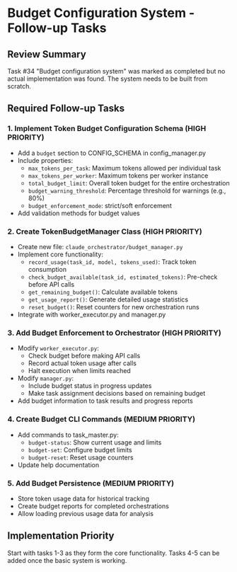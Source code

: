 # Budget Configuration System - Follow-up Tasks

## Review Summary
Task #34 "Budget configuration system" was marked as completed but no actual implementation was found. The system needs to be built from scratch.

## Required Follow-up Tasks

### 1. Implement Token Budget Configuration Schema (HIGH PRIORITY)
- Add a `budget` section to CONFIG_SCHEMA in config_manager.py
- Include properties:
  - `max_tokens_per_task`: Maximum tokens allowed per individual task
  - `max_tokens_per_worker`: Maximum tokens per worker instance
  - `total_budget_limit`: Overall token budget for the entire orchestration
  - `budget_warning_threshold`: Percentage threshold for warnings (e.g., 80%)
  - `budget_enforcement_mode`: strict/soft enforcement
- Add validation methods for budget values

### 2. Create TokenBudgetManager Class (HIGH PRIORITY)
- Create new file: `claude_orchestrator/budget_manager.py`
- Implement core functionality:
  - `record_usage(task_id, model, tokens_used)`: Track token consumption
  - `check_budget_available(task_id, estimated_tokens)`: Pre-check before API calls
  - `get_remaining_budget()`: Calculate available tokens
  - `get_usage_report()`: Generate detailed usage statistics
  - `reset_budget()`: Reset counters for new orchestration runs
- Integrate with worker_executor.py and manager.py

### 3. Add Budget Enforcement to Orchestrator (HIGH PRIORITY)
- Modify `worker_executor.py`:
  - Check budget before making API calls
  - Record actual token usage after calls
  - Halt execution when limits reached
- Modify `manager.py`:
  - Include budget status in progress updates
  - Make task assignment decisions based on remaining budget
- Add budget information to task results and progress reports

### 4. Create Budget CLI Commands (MEDIUM PRIORITY)
- Add commands to task_master.py:
  - `budget-status`: Show current usage and limits
  - `budget-set`: Configure budget limits
  - `budget-reset`: Reset usage counters
- Update help documentation

### 5. Add Budget Persistence (MEDIUM PRIORITY)
- Store token usage data for historical tracking
- Create budget reports for completed orchestrations
- Allow loading previous usage data for analysis

## Implementation Priority
Start with tasks 1-3 as they form the core functionality. Tasks 4-5 can be added once the basic system is working.